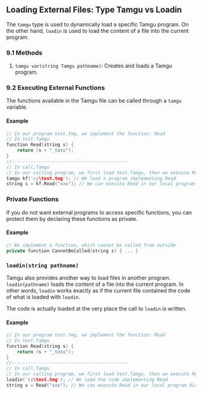 ## Loading External Files: Type Tamgu vs Loadin

The `tamgu` type is used to dynamically load a specific Tamgu program. On the other hand, `loadin` is used to load the content of a file into the current program.

### 9.1 Methods

1. `tamgu var(string Tamgu pathname)`: Creates and loads a Tamgu program.

### 9.2 Executing External Functions

The functions available in the Tamgu file can be called through a `tamgu` variable.

#### Example

```cpp
// In our program test.tmg, we implement the function: Read
// In test.Tamgu
function Read(string s) {
    return (s + "_toto");
}
//-------------------------------------------
// In call.Tamgu
// In our calling program, we first load test.Tamgu, then we execute Read
tamgu kf('c:\test.tmg'); // We load a program implementing Read
string s = kf.Read("xxx"); // We can execute Read in our local program.
```

### Private Functions

If you do not want external programs to access specific functions, you can protect them by declaring these functions as private.

#### Example

```cpp
// We implement a function, which cannot be called from outside
private function CannotBeCalled(string s) { ... }
```

### `loadin(string pathname)`

Tamgu also provides another way to load files in another program. `loadin(pathname)` loads the content of a file into the current program. In other words, `loadin` works exactly as if the current file contained the code of what is loaded with `loadin`.

The code is actually loaded at the very place the call to `loadin` is written.

#### Example

```cpp
// In our program test.tmg, we implement the function: Read
// In test.Tamgu
function Read(string s) {
    return (s + "_toto");
}
//-------------------------------------------
// In call.Tamgu
// In our calling program, we first load test.Tamgu, then we execute Read
loadin('c:\test.tmg'); // We load the code implementing Read
string s = Read("xxx"); // We can execute Read in our local program directly.
```